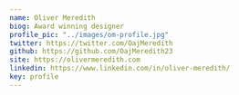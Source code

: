 ```yaml
---
name: Oliver Meredith
biog: Award winning designer
profile_pic: "../images/om-profile.jpg"
twitter: https://twitter.com/OajMeredith
github: https://github.com/OajMeredith23
site: https://olivermeredith.com
linkedin: https://www.linkedin.com/in/oliver-meredith/
key: profile
---
```

